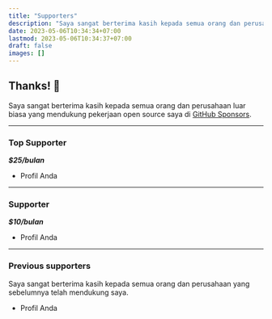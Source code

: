 ```yaml
---
title: "Supporters"
description: "Saya sangat berterima kasih kepada semua orang dan perusahaan luar biasa yang mendukung pekerjaan open source saya."
date: 2023-05-06T10:34:34+07:00
lastmod: 2023-05-06T10:34:37+07:00
draft: false
images: []
---
```


## Thanks! 🙌

Saya sangat berterima kasih kepada semua orang dan perusahaan luar biasa yang mendukung pekerjaan open source saya di [GitHub Sponsors](https://github.com/sponsors/sugeng-sulistiyawan).

---

### Top Supporter

***$25/bulan***

- Profil Anda

---

### Supporter

***$10/bulan***

- Profil Anda

---

### Previous supporters

Saya sangat berterima kasih kepada semua orang dan perusahaan yang sebelumnya telah mendukung saya.

- Profil Anda
